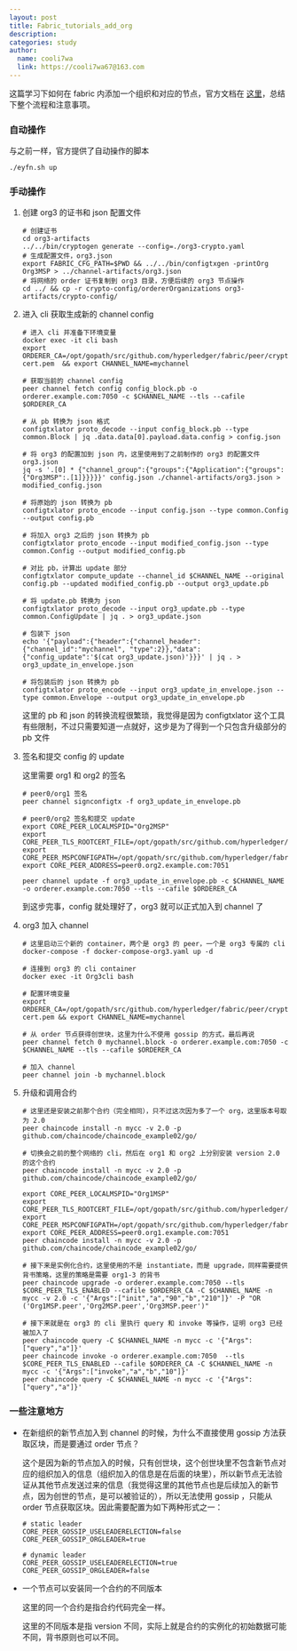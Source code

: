 ```yaml
---
layout: post
title: Fabric_tutorials_add_org
description:
categories: study
author:
  name: cooli7wa
  link: https://cooli7wa67@163.com
---
```

这篇学习下如何在 fabric 内添加一个组织和对应的节点，官方文档在 [这里](https://hyperledger-fabric.readthedocs.io/en/release-1.3/channel_update_tutorial.html)，总结下整个流程和注意事项。

### 自动操作

与之前一样，官方提供了自动操作的脚本

```
./eyfn.sh up
```

### 手动操作

1. 创建 org3 的证书和 json 配置文件

   ```
   # 创建证书
   cd org3-artifacts
   ../../bin/cryptogen generate --config=./org3-crypto.yaml
   # 生成配置文件，org3.json
   export FABRIC_CFG_PATH=$PWD && ../../bin/configtxgen -printOrg Org3MSP > ../channel-artifacts/org3.json
   # 将网络的 order 证书复制到 org3 目录，方便后续的 org3 节点操作
   cd ../ && cp -r crypto-config/ordererOrganizations org3-artifacts/crypto-config/
   ```

2. 进入 cli 获取生成新的 channel config

   ```
   # 进入 cli 并准备下环境变量
   docker exec -it cli bash
   export ORDERER_CA=/opt/gopath/src/github.com/hyperledger/fabric/peer/crypto/ordererOrganizations/example.com/orderers/orderer.example.com/msp/tlscacerts/tlsca.example.com-cert.pem  && export CHANNEL_NAME=mychannel

   # 获取当前的 channel config
   peer channel fetch config config_block.pb -o orderer.example.com:7050 -c $CHANNEL_NAME --tls --cafile $ORDERER_CA

   # 从 pb 转换为 json 格式
   configtxlator proto_decode --input config_block.pb --type common.Block | jq .data.data[0].payload.data.config > config.json

   # 将 org3 的配置加到 json 内，这里使用到了之前制作的 org3 的配置文件 org3.json
   jq -s '.[0] * {"channel_group":{"groups":{"Application":{"groups": {"Org3MSP":.[1]}}}}}' config.json ./channel-artifacts/org3.json > modified_config.json

   # 将原始的 json 转换为 pb 
   configtxlator proto_encode --input config.json --type common.Config --output config.pb

   # 将加入 org3 之后的 json 转换为 pb
   configtxlator proto_encode --input modified_config.json --type common.Config --output modified_config.pb

   # 对比 pb，计算出 update 部分
   configtxlator compute_update --channel_id $CHANNEL_NAME --original config.pb --updated modified_config.pb --output org3_update.pb

   # 将 update.pb 转换为 json
   configtxlator proto_decode --input org3_update.pb --type common.ConfigUpdate | jq . > org3_update.json

   # 包装下 json
   echo '{"payload":{"header":{"channel_header":{"channel_id":"mychannel", "type":2}},"data":{"config_update":'$(cat org3_update.json)'}}}' | jq . > org3_update_in_envelope.json

   # 将包装后的 json 转换为 pb
   configtxlator proto_encode --input org3_update_in_envelope.json --type common.Envelope --output org3_update_in_envelope.pb
   ```

   这里的 pb 和 json 的转换流程很繁琐，我觉得是因为 configtxlator 这个工具有些限制，不过只需要知道一点就好，这步是为了得到一个只包含升级部分的 pb 文件

3. 签名和提交 config 的 update

   这里需要 org1 和 org2 的签名

   ```
   # peer0/org1 签名
   peer channel signconfigtx -f org3_update_in_envelope.pb

   # peer0/org2 签名和提交 update
   export CORE_PEER_LOCALMSPID="Org2MSP"
   export CORE_PEER_TLS_ROOTCERT_FILE=/opt/gopath/src/github.com/hyperledger/fabric/peer/crypto/peerOrganizations/org2.example.com/peers/peer0.org2.example.com/tls/ca.crt
   export CORE_PEER_MSPCONFIGPATH=/opt/gopath/src/github.com/hyperledger/fabric/peer/crypto/peerOrganizations/org2.example.com/users/Admin@org2.example.com/msp
   export CORE_PEER_ADDRESS=peer0.org2.example.com:7051

   peer channel update -f org3_update_in_envelope.pb -c $CHANNEL_NAME -o orderer.example.com:7050 --tls --cafile $ORDERER_CA
   ```

   到这步完事，config 就处理好了，org3 就可以正式加入到 channel 了

4. org3 加入 channel

   ```
   # 这里启动三个新的 container，两个是 org3 的 peer，一个是 org3 专属的 cli
   docker-compose -f docker-compose-org3.yaml up -d

   # 连接到 org3 的 cli container
   docker exec -it Org3cli bash

   # 配置环境变量
   export ORDERER_CA=/opt/gopath/src/github.com/hyperledger/fabric/peer/crypto/ordererOrganizations/example.com/orderers/orderer.example.com/msp/tlscacerts/tlsca.example.com-cert.pem && export CHANNEL_NAME=mychannel

   # 从 order 节点获得创世块，这里为什么不使用 gossip 的方式，最后再说
   peer channel fetch 0 mychannel.block -o orderer.example.com:7050 -c $CHANNEL_NAME --tls --cafile $ORDERER_CA

   # 加入 channel
   peer channel join -b mychannel.block
   ```

5. 升级和调用合约

   ```
   # 这里还是安装之前那个合约（完全相同），只不过这次因为多了一个 org，这里版本号取为 2.0
   peer chaincode install -n mycc -v 2.0 -p github.com/chaincode/chaincode_example02/go/

   # 切换会之前的整个网络的 cli，然后在 org1 和 org2 上分别安装 version 2.0 的这个合约
   peer chaincode install -n mycc -v 2.0 -p github.com/chaincode/chaincode_example02/go/

   export CORE_PEER_LOCALMSPID="Org1MSP"
   export CORE_PEER_TLS_ROOTCERT_FILE=/opt/gopath/src/github.com/hyperledger/fabric/peer/crypto/peerOrganizations/org1.example.com/peers/peer0.org1.example.com/tls/ca.crt
   export CORE_PEER_MSPCONFIGPATH=/opt/gopath/src/github.com/hyperledger/fabric/peer/crypto/peerOrganizations/org1.example.com/users/Admin@org1.example.com/msp
   export CORE_PEER_ADDRESS=peer0.org1.example.com:7051
   peer chaincode install -n mycc -v 2.0 -p github.com/chaincode/chaincode_example02/go/

   # 接下来是实例化合约，这里使用的不是 instantiate，而是 upgrade，同样需要提供背书策略，这里的策略是需要 org1-3 的背书
   peer chaincode upgrade -o orderer.example.com:7050 --tls $CORE_PEER_TLS_ENABLED --cafile $ORDERER_CA -C $CHANNEL_NAME -n mycc -v 2.0 -c '{"Args":["init","a","90","b","210"]}' -P "OR ('Org1MSP.peer','Org2MSP.peer','Org3MSP.peer')"

   # 接下来就是在 org3 的 cli 里执行 query 和 invoke 等操作，证明 org3 已经被加入了
   peer chaincode query -C $CHANNEL_NAME -n mycc -c '{"Args":["query","a"]}'
   peer chaincode invoke -o orderer.example.com:7050  --tls $CORE_PEER_TLS_ENABLED --cafile $ORDERER_CA -C $CHANNEL_NAME -n mycc -c '{"Args":["invoke","a","b","10"]}'
   peer chaincode query -C $CHANNEL_NAME -n mycc -c '{"Args":["query","a"]}'
   ```

### 一些注意地方

- 在新组织的新节点加入到 channel 的时候，为什么不直接使用 gossip 方法获取区块，而是要通过 order 节点？

  这个是因为新的节点加入的时候，只有创世块，这个创世块里不包含新节点对应的组织加入的信息（组织加入的信息是在后面的块里），所以新节点无法验证从其他节点发送过来的信息（我觉得这里的其他节点也是后续加入的新节点，因为创世的节点，是可以被验证的），所以无法使用 gossip ，只能从 order 节点获取区块。因此需要配置为如下两种形式之一：

  ```
  # static leader
  CORE_PEER_GOSSIP_USELEADERELECTION=false
  CORE_PEER_GOSSIP_ORGLEADER=true
  ```

  ```
  # dynamic leader
  CORE_PEER_GOSSIP_USELEADERELECTION=true
  CORE_PEER_GOSSIP_ORGLEADER=false
  ```

- 一个节点可以安装同一个合约的不同版本

  这里的同一个合约是指合约代码完全一样。

  这里的不同版本是指 version  不同，实际上就是合约的实例化的初始数据可能不同，背书原则也可以不同。<script type="text/javascript" src="https://cdn.mathjax.org/mathjax/latest/MathJax.js?config=default"></script>
